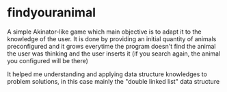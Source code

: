 findyouranimal
==============

A simple Akinator-like game which main objective is to adapt it to the knowledge of the user. It is done by providing an initial quantity of animals preconfigured and it grows everytime the program doesn't find the animal the user was thinking and the user inserts it (if you search again, the animal you configured will be there)

It helped me understanding and applying data structure knowledges to problem solutions, in this case mainly the "double linked list" data structure
